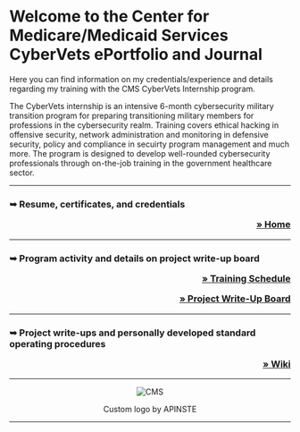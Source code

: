 

  

  



<h1>Welcome to the Center for Medicare/Medicaid Services CyberVets ePortfolio and Journal</h1>

Here you can find information on my credentials/experience and details regarding my training with the CMS CyberVets Internship program. 

The CyberVets internship is an intensive 6-month cybersecurity military transition program for preparing transitioning military members for professions in the cybersecurity realm.  Training covers ethical hacking in offensive security, network administration and monitoring in defensive security, policy and compliance in secuirty program management and much more. The program is designed to develop well-rounded cybersecurity professionals through on-the-job training in the government healthcare sector.  

_____________________________________________________________________________________________________________________________________________________________________

<h3> 
        <p align="left">&#10149;  Resume, certificates, and credentials</p>   
        <p align="right"><a " href="https://github.com/carmanm/CyberVets-Journal">&#187; Home</a></p>    
</h3>

_______________________________________________________________________________________________________________________________________________________
          
<h3> 
        <p align="left">&#10149;  Program activity and details on project write-up board</p>   
        <p align="right"><a " href="https://github.com/users/carmanm/projects/5/views/4">&#187; Training Schedule</a></p> 
        <p align="right"><a " href="https://github.com/users/carmanm/projects/8/views/1?layout=board">&#187; Project Write-Up Board</a></p> 
</h3>

_______________________________________________________________________________________________________________________________________________________


<h3> 
        <p align="left">&#10149;  Project write-ups and personally developed standard operating procedures</p>   
        <p align="right"><a " href="https://github.com/carmanm/CyberVets-Journal/wiki">&#187; Wiki</a></p>    
</h3>



***
<div align="center">

<img src="https://user-images.githubusercontent.com/18491622/153533479-f7b4bd33-2c3d-4cf2-adbc-8d26c6b031f6.png" alt="CMS">

<p text-align="center">Custom logo by APINSTE</p>
</div>

***

    
